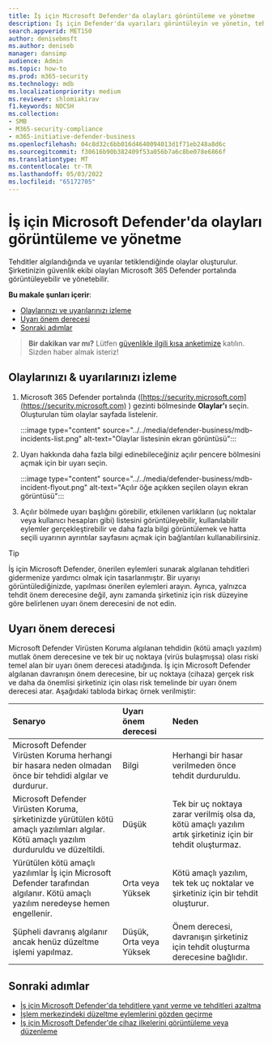 ```yaml
---
title: İş için Microsoft Defender'da olayları görüntüleme ve yönetme
description: İş için Defender'da uyarıları görüntüleyin ve yönetin, tehditlere yanıt verin, cihazları yönetin ve algılanan tehditlerle ilgili düzeltme eylemlerini gözden geçirin.
search.appverid: MET150
author: denisebmsft
ms.author: deniseb
manager: dansimp
audience: Admin
ms.topic: how-to
ms.prod: m365-security
ms.technology: mdb
ms.localizationpriority: medium
ms.reviewer: shlomiakirav
f1.keywords: NOCSH
ms.collection:
- SMB
- M365-security-compliance
- m365-initiative-defender-business
ms.openlocfilehash: 04c8d32c6bb016d4640094013d1f71eb248a8d6c
ms.sourcegitcommit: f30616b90b382409f53a056b7a6c8be078e6866f
ms.translationtype: MT
ms.contentlocale: tr-TR
ms.lasthandoff: 05/03/2022
ms.locfileid: "65172705"
---
```

# <a name="view-and-manage-incidents-in-microsoft-defender-for-business"></a>İş için Microsoft Defender'da olayları görüntüleme ve yönetme

Tehditler algılandığında ve uyarılar tetiklendiğinde olaylar oluşturulur. Şirketinizin güvenlik ekibi olayları Microsoft 365 Defender portalında görüntüleyebilir ve yönetebilir.

**Bu makale şunları içerir**:

- [Olaylarınızı ve uyarılarınızı izleme](#monitor-your-incidents--alerts)
- [Uyarı önem derecesi](#alert-severity)
- [Sonraki adımlar](#next-steps)

>
> **Bir dakikan var mı?**
> Lütfen <a href="https://microsoft.qualtrics.com/jfe/form/SV_0JPjTPHGEWTQr4y" target="_blank">güvenlikle ilgili kısa anketimize</a> katılın. Sizden haber almak isteriz!
>

## <a name="monitor-your-incidents--alerts"></a>Olaylarınızı & uyarılarınızı izleme

1. Microsoft 365 Defender portalında ([https://security.microsoft.com](https://security.microsoft.com) ) gezinti bölmesinde **Olaylar'ı** seçin. Oluşturulan tüm olaylar sayfada listelenir.

   :::image type="content" source="../../media/defender-business/mdb-incidents-list.png" alt-text="Olaylar listesinin ekran görüntüsü":::

2. Uyarı hakkında daha fazla bilgi edinebileceğiniz açılır pencere bölmesini açmak için bir uyarı seçin. 

   :::image type="content" source="../../media/defender-business/mdb-incident-flyout.png" alt-text="Açılır öğe açıkken seçilen olayın ekran görüntüsü":::

3. Açılır bölmede uyarı başlığını görebilir, etkilenen varlıkların (uç noktalar veya kullanıcı hesapları gibi) listesini görüntüleyebilir, kullanılabilir eylemler gerçekleştirebilir ve daha fazla bilgi görüntülemek ve hatta seçili uyarının ayrıntılar sayfasını açmak için bağlantıları kullanabilirsiniz. 

> [!TIP]
> İş için Microsoft Defender, önerilen eylemleri sunarak algılanan tehditleri gidermenize yardımcı olmak için tasarlanmıştır. Bir uyarıyı görüntülediğinizde, yapılması önerilen eylemleri arayın. Ayrıca, yalnızca tehdit önem derecesine değil, aynı zamanda şirketiniz için risk düzeyine göre belirlenen uyarı önem derecesini de not edin. 

## <a name="alert-severity"></a>Uyarı önem derecesi

Microsoft Defender Virüsten Koruma algılanan tehdidin (kötü amaçlı yazılım) mutlak önem derecesine ve tek bir uç noktaya (virüs bulaşmışsa) olası riski temel alan bir uyarı önem derecesi atadığında.
İş için Microsoft Defender algılanan davranışın önem derecesine, bir uç noktaya (cihaza) gerçek risk ve daha da önemlisi şirketiniz için olası risk temelinde bir uyarı önem derecesi atar. Aşağıdaki tabloda birkaç örnek verilmiştir:

| Senaryo | Uyarı önem derecesi | Neden |
|:---|:---|:---|
| Microsoft Defender Virüsten Koruma herhangi bir hasara neden olmadan önce bir tehdidi algılar ve durdurur. | Bilgi | Herhangi bir hasar verilmeden önce tehdit durduruldu. |
| Microsoft Defender Virüsten Koruma, şirketinizde yürütülen kötü amaçlı yazılımları algılar. Kötü amaçlı yazılım durduruldu ve düzeltildi. | Düşük | Tek bir uç noktaya zarar verilmiş olsa da, kötü amaçlı yazılım artık şirketiniz için bir tehdit oluşturmaz. |
| Yürütülen kötü amaçlı yazılımlar İş için Microsoft Defender tarafından algılanır. Kötü amaçlı yazılım neredeyse hemen engellenir. | Orta veya Yüksek | Kötü amaçlı yazılım, tek tek uç noktalar ve şirketiniz için bir tehdit oluşturur. |
| Şüpheli davranış algılanır ancak henüz düzeltme işlemi yapılmaz. | Düşük, Orta veya Yüksek | Önem derecesi, davranışın şirketiniz için tehdit oluşturma derecesine bağlıdır. |

## <a name="next-steps"></a>Sonraki adımlar

- [İş için Microsoft Defender'da tehditlere yanıt verme ve tehditleri azaltma](mdb-respond-mitigate-threats.md)
- [İşlem merkezindeki düzeltme eylemlerini gözden geçirme](mdb-review-remediation-actions.md)
- [İş için Microsoft Defender'de cihaz ilkelerini görüntüleme veya düzenleme](mdb-view-edit-policies.md)
